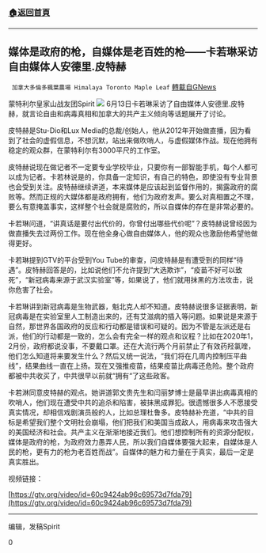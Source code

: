 ###  [:house:返回首頁](https://github.com/ourhimalayas/txt)
---

## 媒体是政府的枪，自媒体是老百姓的枪――卡若琳采访自由媒体人安德里.皮特赫
` 加拿大多倫多楓葉農場 Himalaya Toronto Maple Leaf` [轉載自GNews](https://gnews.org/zh-hans/1330064/)

蒙特利尔皇家山战友团Spirit
![]()![](https://gnews-media-offload.s3.amazonaws.com/wp-content/uploads/2021/06/17154300/IMG_1705.jpg)
6月13日卡若琳采访了自由媒体人安德里.皮特赫，就言论自由和病毒真相和加拿大的共产主义倾向等话题展开了讨论。

皮特赫是Stu-Dio和Lux Media的总裁/创始人，他从2012年开始做直播，因为看到了社会的虚假信息，不想沉默，站出来做吹哨人，与虚假媒体作战。现在他拥有稳定的观众群，在蒙特利尔有3000平尺的工作室。

皮特赫说现在做记者不一定要专业学校毕业，只要你有一部智能手机，每个人都可以成为记者。卡若林说是的，你具备一定知识，有自己的特色，即使没有专业背景也会受到关注。皮特赫继续讲道，本来媒体是应该起到监督作用的，揭露政府的腐败等。然而正规的大媒体都是政府拥有，他们为政府发声。要么对真相置之不理，要么有意掩盖事实，这样整个社会就是腐败的，所以自媒体的存在是非常必要的。

卡若琳问道，“讲真话是要付出代价的，你曾付出哪些代价呢”？皮特赫说曾经因为做直播失去过两份工作。现在他全身心做自由媒体人，他的观众也激励他希望他做得更好。

卡若琳提到GTV的平台受到You Tube的审查，问皮特赫是有遭受到的同样“待遇”。皮特赫回答是的，比如说他们不允许提到“大选欺诈”，“疫苗不好可以致死”，“新冠病毒来源于武汉实验室”等，如果说了，他们就用抹黑的方法攻击，说你危害了社会。

卡若琳讲到新冠病毒是生物武器，魁北克人却不知道。皮特赫说很多证据表明，新冠病毒是在实验室里人工制造出来的，还有艾滋病的插入等问题。如果说是来源于自然，那世界各国政府的反应和行动都是错误和可疑的。因为不管是左派还是右派，他们的行动都是一致的，怎么会有完全一样的观点和议程？比如在2020年1，2月份，政府都说没事，不要戴口罩。还在大流行两个月前禁止了有效药羟氯喹，他们怎么知道将来要发生什么？然后又统一说法，“我们将在几周内控制压平曲线”，结果曲线一直在上扬。现在又强推疫苗，结果疫苗比病毒还危险。整个政府都被中共收买了，中共很早以前就“拥有“了这些政客。

卡若淋同意皮特赫的观点。她讲道郭文贵先生和闫丽梦博士是最早讲出病毒真相的吹哨人，他们现在遭受中共的追杀和陷害，被抹黑成罪犯。很遗憾很多人不愿接受真实情况，却相信戏剧演员般的人，比如总理杜鲁多。皮特赫补充道，“中共的目标是希望我们整个文明社会崩塌，他们把我们和美国当成敌人，用病毒来攻击强大的美国经济和社会。共产主义在渐渐地接近我们。他们想控制所有的资源分配权，媒体是政府的枪，为政府效力愚弄人民，所以我们自媒体要强大起来，自媒体是人民的枪，更有力的枪为老百姓而战”。自媒体的魅力和力量在于真实，最后一定是真实胜出。

视频链接：

[https://gtv.org/video/id=60c9424ab96c69573d7fda79](https://gtv.org/video/id=60c9424ab96c69573d7fda79)

* * *

编辑，发稿Spirit

0
